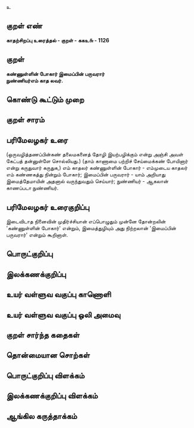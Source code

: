 உ

## குறள் எண் 

**காதற்சிறப்பு உரைத்தல் - குறள் - ககஉ௬ - 1126**

## குறள் 

**கண்ணுள்ளின் போகார் இமைப்பின் பருவரார்  
நுண்ணியர்எம் காத லவர்.**

## கொண்டு கூட்டும் முறை


## குறள் சாரம் 


## பரிமேலழகர் உரை

(ஒருவழித்தணப்பின்கண் தலைமகனைத் தோழி இயற்பழிக்கும் என்று அஞ்சி அவள் கேட்பத் தன்னுள்ளே சொல்லியது.) (தாம் காணாமை பற்றிச் சேய்மைக்கண் போயினார் என்று கருதுவார் கருதுக,) எம் காதலர் கண்ணுள்ளின் போகார் - எம்முடைய காதலர் எம் கண்ணகத்து நின்றும் போகார்; இமைப்பின் பருவரார் - யாம் அறியாது இமைத்தேமாயின் அதனால் வருந்துவதும் செய்யார்; நுண்ணியர் - ஆகலான் காணப்படா நுண்ணியர்.

## பரிமேலழகர் உரைகுறிப்பு   

இடைவிடாத நினைவின் முதிர்ச்சியான் எப்பொழுதும் முன்னே தோன்றலின் 'கண்ணுள்ளின் போகார்' என்றும், இமைத்துழியும் அது நிற்றலான் 'இமைப்பின் பருவரார்' என்றும் கூறினாள்.

## பொருட்குறிப்பு 


## இலக்கணக்குறிப்பு  


## உயர் வள்ளுவ வகுப்பு காணொளி


## உயர் வள்ளுவ வகுப்பு ஒலி அமைவு 

 
## குறள் சார்ந்த கதைகள் 


## தொன்மையான சொற்கள்


## பொருட்குறிப்பு விளக்கம்


## இலக்கணக்குறிப்பு விளக்கம்


## ஆங்கில கருத்தாக்கம் 



